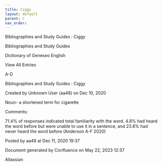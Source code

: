 ```yaml
---
title: Ciggy
layout: default
parent: C
nav_order:
---
```


Bibliographies and Study Guides : Ciggy

Bibliographies and Study Guides

Dictionary of Geneseo English

View All Entries

A-D

Bibliographies and Study Guides : Ciggy

Created by  Unknown User (aa48) on Dec 10, 2020

Noun- a shortened term for cigarette

Comments:

71.4% of responses indicated total familiarity with the word. 4.8% had heard the word before but were unable to use it in a sentence, and 23.8% had never heard the word before (Anderson A-F 2020)

Posted by aa48 at Dec 11, 2020 19:37

Document generated by Confluence on May 22, 2023 12:37

Atlassian
